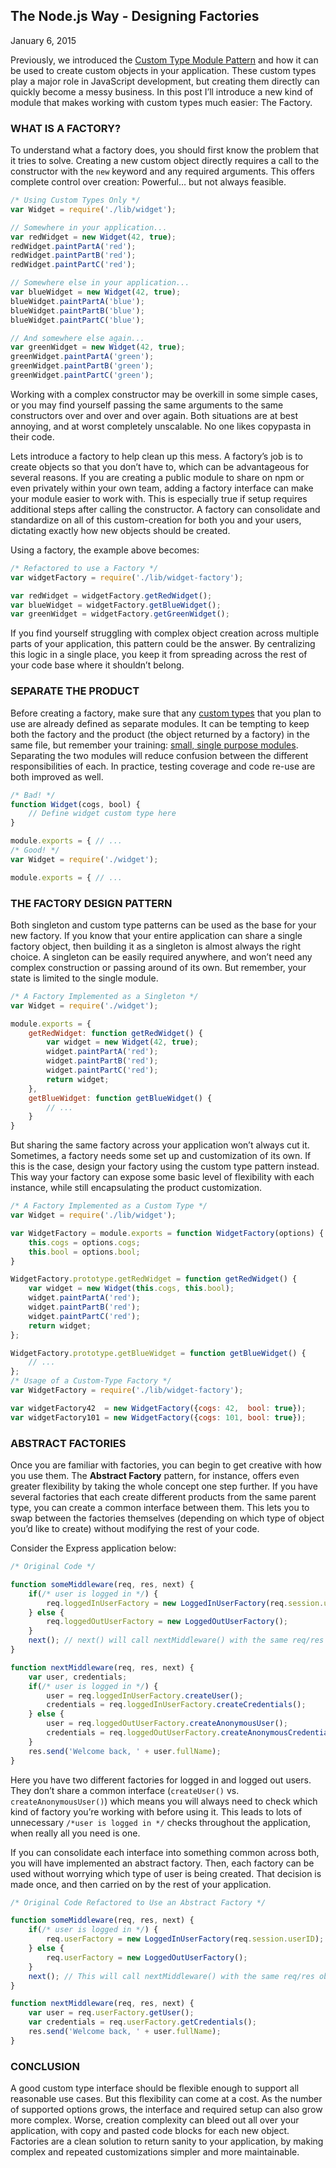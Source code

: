 ## The Node.js Way - Designing Factories

January 6, 2015

Previously, we introduced the [Custom Type Module Pattern](https://fredkschott.com/posts/designing-custom-types/) and how it can be used to create custom objects in your application. These custom types play a major role in JavaScript development, but creating them directly can quickly become a messy business. In this post I’ll introduce a new kind of module that makes working with custom types much easier: The Factory.

### WHAT IS A FACTORY?

To understand what a factory does, you should first know the problem that it tries to solve. Creating a new custom object directly requires a call to the constructor with the `new` keyword and any required arguments. This offers complete control over creation: Powerful… but not always feasible.

```javascript
/* Using Custom Types Only */
var Widget = require('./lib/widget');

// Somewhere in your application...
var redWidget = new Widget(42, true);
redWidget.paintPartA('red');
redWidget.paintPartB('red');
redWidget.paintPartC('red');

// Somewhere else in your application...
var blueWidget = new Widget(42, true);
blueWidget.paintPartA('blue');
blueWidget.paintPartB('blue');
blueWidget.paintPartC('blue');

// And somewhere else again...
var greenWidget = new Widget(42, true);
greenWidget.paintPartA('green');
greenWidget.paintPartB('green');
greenWidget.paintPartC('green');
```

Working with a complex constructor may be overkill in some simple cases, or you may find yourself passing the same arguments to the same constructors over and over and over again. Both situations are at best annoying, and at worst completely unscalable. No one likes copypasta in their code.

Lets introduce a factory to help clean up this mess. A factory’s job is to create objects so that you don’t have to, which can be advantageous for several reasons. If you are creating a public module to share on npm or even privately within your own team, adding a factory interface can make your module easier to work with. This is especially true if setup requires additional steps after calling the constructor. A factory can consolidate and standardize on all of this custom-creation for both you and your users, dictating exactly how new objects should be created.

Using a factory, the example above becomes:

```javascript
/* Refactored to use a Factory */
var widgetFactory = require('./lib/widget-factory');

var redWidget = widgetFactory.getRedWidget();
var blueWidget = widgetFactory.getBlueWidget();
var greenWidget = widgetFactory.getGreenWidget();
```

If you find yourself struggling with complex object creation across multiple parts of your application, this pattern could be the answer. By centralizing this logic in a single place, you keep it from spreading across the rest of your code base where it shouldn’t belong.

### SEPARATE THE PRODUCT

Before creating a factory, make sure that any [custom types](https://fredkschott.com/posts/designing-custom-types/) that you plan to use are already defined as separate modules. It can be tempting to keep both the factory and the product (the object returned by a factory) in the same file, but remember your training: [small, single purpose modules](https://fredkschott.com/introduction/#build-small-single-purpose-modules). Separating the two modules will reduce confusion between the different responsibilities of each. In practice, testing coverage and code re-use are both improved as well.

```javascript
/* Bad! */
function Widget(cogs, bool) {
    // Define widget custom type here
}

module.exports = { // ...
/* Good! */
var Widget = require('./widget');

module.exports = { // ...
```

### THE FACTORY DESIGN PATTERN

Both singleton and custom type patterns can be used as the base for your new factory. If you know that your entire application can share a single factory object, then building it as a singleton is almost always the right choice. A singleton can be easily required anywhere, and won’t need any complex construction or passing around of its own. But remember, your state is limited to the single module.

```javascript
/* A Factory Implemented as a Singleton */
var Widget = require('./widget');

module.exports = {
    getRedWidget: function getRedWidget() {
        var widget = new Widget(42, true);
        widget.paintPartA('red');
        widget.paintPartB('red');
        widget.paintPartC('red');
        return widget;
    },
    getBlueWidget: function getBlueWidget() {
        // ...
    }
}
```

But sharing the same factory across your application won’t always cut it. Sometimes, a factory needs some set up and customization of its own. If this is the case, design your factory using the custom type pattern instead. This way your factory can expose some basic level of flexibility with each instance, while still encapsulating the product customization.

```javascript
/* A Factory Implemented as a Custom Type */
var Widget = require('./lib/widget');

var WidgetFactory = module.exports = function WidgetFactory(options) {
    this.cogs = options.cogs;
    this.bool = options.bool;
}

WidgetFactory.prototype.getRedWidget = function getRedWidget() {
    var widget = new Widget(this.cogs, this.bool);
    widget.paintPartA('red');
    widget.paintPartB('red');
    widget.paintPartC('red');
    return widget;
};

WidgetFactory.prototype.getBlueWidget = function getBlueWidget() {
    // ...
};
/* Usage of a Custom-Type Factory */
var WidgetFactory = require('./lib/widget-factory');

var widgetFactory42  = new WidgetFactory({cogs: 42,  bool: true});
var widgetFactory101 = new WidgetFactory({cogs: 101, bool: true});
```

### ABSTRACT FACTORIES

Once you are familiar with factories, you can begin to get creative with how you use them. The **Abstract Factory** pattern, for instance, offers even greater flexibility by taking the whole concept one step further. If you have several factories that each create different products from the same parent type, you can create a common interface between them. This lets you to swap between the factories themselves (depending on which type of object you’d like to create) without modifying the rest of your code.

Consider the Express application below:

```javascript
/* Original Code */

function someMiddleware(req, res, next) {
    if(/* user is logged in */) {
        req.loggedInUserFactory = new LoggedInUserFactory(req.session.userID);
    } else {
        req.loggedOutUserFactory = new LoggedOutUserFactory();
    }
    next(); // next() will call nextMiddleware() with the same req/res objects
}

function nextMiddleware(req, res, next) {
    var user, credentials;
    if(/* user is logged in */) {
        user = req.loggedInUserFactory.createUser();
        credentials = req.loggedInUserFactory.createCredentials();
    } else {
        user = req.loggedOutUserFactory.createAnonymousUser();
        credentials = req.loggedOutUserFactory.createAnonymousCredentials();
    }
    res.send('Welcome back, ' + user.fullName);
}
```

Here you have two different factories for logged in and logged out users. They don’t share a common interface (`createUser()` vs. `createAnonymousUser()`) which means you will always need to check which kind of factory you’re working with before using it. This leads to lots of unnecessary `/*user is logged in */` checks throughout the application, when really all you need is one.

If you can consolidate each interface into something common across both, you will have implemented an abstract factory. Then, each factory can be used without worrying which type of user is being created. That decision is made once, and then carried on by the rest of your application.

```javascript
/* Original Code Refactored to Use an Abstract Factory */

function someMiddleware(req, res, next) {
    if(/* user is logged in */) {
        req.userFactory = new LoggedInUserFactory(req.session.userID);
    } else {
        req.userFactory = new LoggedOutUserFactory();
    }
    next(); // This will call nextMiddleware() with the same req/res objects
}

function nextMiddleware(req, res, next) {
    var user = req.userFactory.getUser();
    var credentials = req.userFactory.getCredentials();
    res.send('Welcome back, ' + user.fullName);
}
```

### CONCLUSION

A good custom type interface should be flexible enough to support all reasonable use cases. But this flexibility can come at a cost. As the number of supported options grows, the interface and required setup can also grow more complex. Worse, creation complexity can bleed out all over your application, with copy and pasted code blocks for each new object. Factories are a clean solution to return sanity to your application, by making complex and repeated customizations simpler and more maintainable.

